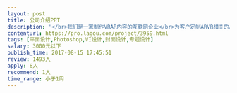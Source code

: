 ```yaml
---                
layout: post       
title: 公司介绍PPT           
description: '</br>我们是一家制作VRAR内容的互联网企业</br>为客户定制ARVR相关的APP和软体</br>需要制作公司介绍的ppt</br>我们会提供部分相关资料</br>需要乙方来提供思路文字方案和设计ppt</br>'     
contenturl: https://pro.lagou.com/project/3959.html      
tags: [平面设计,Photoshop,VI设计,封面设计,专题设计]            
salary: 3000元以下          
publish_time: 2017-08-15 17:45:51         
review: 1493人                   
apply: 8人                   
recommend: 1人                   
time_range: 小于1周              
---                 
```

